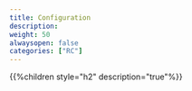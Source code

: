 ```yaml
---
title: Configuration
description: 
weight: 50
alwaysopen: false
categories: ["RC"]
---
```


{{%children style="h2" description="true"%}}
